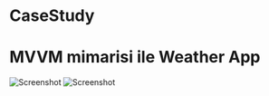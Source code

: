 # CaseStudy

# MVVM mimarisi ile Weather App 

![Screenshot](https://cdn.discordapp.com/attachments/800783429905940482/1133662814582624377/Simulator_Screenshot_-_iPhone_14_Pro_-_2023-07-26_at_10.30.00.png)
![Screenshot](https://cdn.discordapp.com/attachments/800783429905940482/1133662814259658812/Simulator_Screenshot_-_iPhone_14_Pro_-_2023-07-26_at_10.29.50.png)


